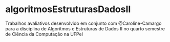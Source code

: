 # algoritmosEstruturasDadosII
Trabalhos avaliativos desenvolvido em conjunto com @Caroline-Camargo para a disciplina de Algoritmos e Estruturas de Dados II no quarto semestre de Ciência da Computação na UFPel
